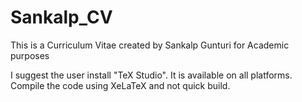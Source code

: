 # Sankalp_CV
This is a Curriculum Vitae created by Sankalp Gunturi for Academic purposes

I suggest the user install "TeX Studio". It is available on all platforms.
Compile the code using XeLaTeX and not quick build.
